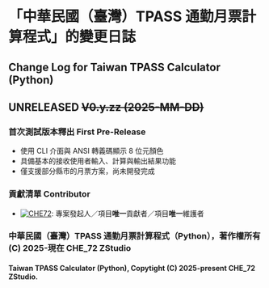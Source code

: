 # 「中華民國（臺灣）TPASS 通勤月票計算程式」的變更日誌
## Change Log for Taiwan TPASS Calculator (Python)

## UNRELEASED ~~V0.y.zz (2025-MM-DD)~~
### 首次測試版本釋出 First Pre-Release
- 使用 CLI 介面與 ANSI 轉義碼顯示 8 位元顏色
- 具備基本的接收使用者輸入、計算與輸出結果功能
- 僅支援部分縣市的月票方案，尚未開發完成
### 貢獻清單 Contributor
- [![CHE72](https://img.shields.io/badge/CHE72-181717.svg?logo=github&logoColor=white)](https://github.com/CHE72): 專案發起人／項目**唯一**貢獻者／項目**唯一**維護者  

### 中華民國（臺灣）TPASS 通勤月票計算程式（Python），著作權所有 (C) 2025-現在 CHE_72 ZStudio  
#### Taiwan TPASS Calculator (Python), Copytight (C) 2025-present CHE_72 ZStudio.  